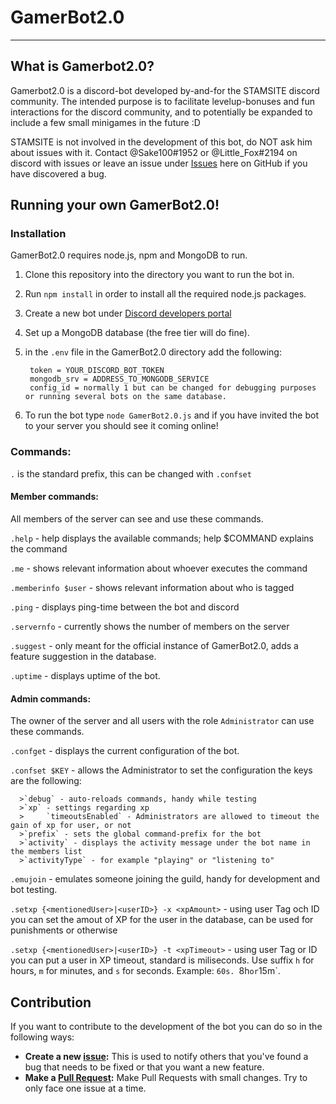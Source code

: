 # GamerBot2.0

---

## What is Gamerbot2.0?
Gamerbot2.0 is a discord-bot developed by-and-for the STAMSITE discord community. The intended purpose is to facilitate levelup-bonuses and fun interactions for the discord community, and to potentially be expanded to include a few small minigames in the future :D



STAMSITE is not involved in the development of this bot, do NOT ask him about issues with it. Contact @Sake100#1952 or @Little_Fox#2194 on discord with issues or leave an issue under [Issues](https://github.com/stamdiscord/GamerBot2.0/issues) here on GitHub if you have discovered a bug.

## Running your own GamerBot2.0!

### Installation
GamerBot2.0 requires node.js, npm and MongoDB to run.

1. Clone this repository into the directory you want to run the bot in.
2. Run `npm install` in order to install all the required node.js packages.
3. Create a new bot under [Discord developers portal](https://discord.com/developers)
4. Set up a MongoDB database (the free tier will do fine).
5. in the `.env` file in the GamerBot2.0 directory add the following:

        token = YOUR_DISCORD_BOT_TOKEN
        mongodb_srv = ADDRESS_TO_MONGODB_SERVICE
        config_id = normally 1 but can be changed for debugging purposes or running several bots on the same database.
	
6. To run the bot type `node GamerBot2.0.js` and if you have invited the bot to your server you should see it coming online!




### Commands:
`.` is the standard prefix, this can be changed with `.confset`


#### Member commands:
All members of the server can see and use these commands.

`.help` - help displays the available commands; help $COMMAND explains the command

`.me` - shows relevant information about whoever executes the command

`.memberinfo $user` - shows relevant information about who is tagged

`.ping` - displays ping-time between the bot and discord

`.servernfo` - currently shows the number of members on the server

`.suggest` - only meant for the official instance of GamerBot2.0, adds a feature suggestion in the database.

`.uptime` - displays uptime of the bot.


#### Admin commands:
The owner of the server and all users with the role `Administrator` can use these commands.

`.confget` - displays the current configuration of the bot.

`.confset $KEY` - allows the Administrator to set the configuration the keys are the following:

	  >`debug` - auto-reloads commands, handy while testing
	  >`xp` - settings regarding xp
	  >     `timeoutsEnabled` - Administrators are allowed to timeout the gain of xp for user, or not
	  >`prefix` - sets the global command-prefix for the bot
	  >`activity` - displays the activity message under the bot name in the members list
	  >`activityType` - for example "playing" or "listening to"
  
`.emujoin` - emulates someone joining the guild, handy for development and bot testing.

`.setxp {<mentionedUser>|<userID>} -x <xpAmount>` - using user Tag och ID you can set the amout of XP for the user in the database, can be used for punishments or otherwise

`.setxp {<mentionedUser>|<userID>} -t <xpTimeout>` - using user Tag or ID you can put a user in XP timeout, standard is miliseconds. Use suffix `h` for hours, `m` for minutes, and `s` for seconds. Example: `60s. `8h` or `15m`.




## Contribution
If you want to contribute to the development of the bot you can do so in the following ways:
- **Create a new [issue](https://github.com/stamdiscord/GamerBot2.0/issues):** This is used to notify others that you've found a bug that needs to be fixed or that you want a new feature.
- **Make a [Pull Request](https://github.com/stamdiscord/GamerBot2.0/pulls):** Make Pull Requests with small changes. Try to only face one issue at a time.

